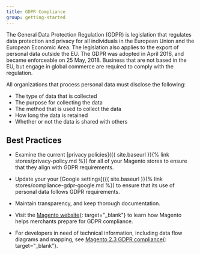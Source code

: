 ```yaml
---
title: GDPR Compliance
group: getting-started
---
```


The General Data Protection Regulation (GDPR) is legislation that regulates data protection and privacy for all individuals in the European Union and the European Economic Area. The legislation also applies to the export of personal data outside the EU. The GDPR was adopted in April 2016, and became enforceable on 25 May, 2018. Business that are not based in the EU, but engage in global commerce are required to comply with the regulation.

All organizations that process personal data must disclose the following:

- The type of data that is collected
- The purpose for collecting the data
- The method that is used to collect the data
- How long the data is retained
- Whether or not the data is shared with others

## Best Practices

- Examine the current [privacy policies]({{ site.baseurl }}{% link stores/privacy-policy.md %}) for all of your Magento stores to ensure that they align with GDPR requirements.

- Update your your [Google settings]({{ site.baseurl }}{% link stores/compliance-gdpr-google.md %}) to ensure that its use of personal data follows GDPR requirements.

- Maintain transparency, and keep thorough documentation.

- Visit the [Magento website][1]{: target="_blank"} to learn how Magento helps merchants prepare for GDPR compliance.

- For developers in need of technical information, including data flow diagrams and mapping, see [Magento 2.3 GDPR compliance][2]{: target="_blank"}.

[1]: https://magento.com/gdpr
[2]: https://devdocs.magento.com/guides/v2.3/architecture/gdpr/magento-2x.html
